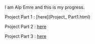 I am Alp Emre and this is my progress.


Project Part 1 : [here](Project_ Part1.html)

Project Part 2 : [here](Project_Part2.html)

Project Part 3 : [here](Project_Part3.html)
